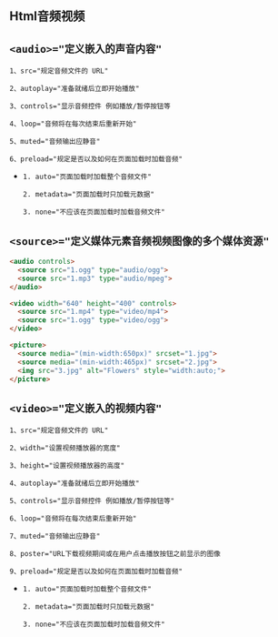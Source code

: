 ## Html音频视频

`<audio>="定义嵌入的声音内容"`
--
`1、src="规定音频文件的 URL"`

`2、autoplay="准备就绪后立即开始播放"`

`3、controls="显示音频控件 例如播放/暂停按钮等`

`4、loop="音频将在每次结束后重新开始"`

`5、muted="音频输出应静音"`

`6、preload="规定是否以及如何在页面加载时加载音频"`

- `1. auto="页面加载时加载整个音频文件"`

  `2. metadata="页面加载时只加载元数据"`

  `3. none="不应该在页面加载时加载音频文件"`

`<source>="定义媒体元素音频视频图像的多个媒体资源"`
--

```html
<audio controls>
  <source src="1.ogg" type="audio/ogg">
  <source src="1.mp3" type="audio/mpeg">
</audio>
```

```html
<video width="640" height="400" controls>
  <source src="1.mp4" type="video/mp4">
  <source src="1.ogg" type="video/ogg">
</video>
```

```html
<picture>
  <source media="(min-width:650px)" srcset="1.jpg">
  <source media="(min-width:465px)" srcset="2.jpg">
  <img src="3.jpg" alt="Flowers" style="width:auto;">
</picture>
```

`<video>="定义嵌入的视频内容"`
--
`1、src="规定音频文件的 URL"`

`2、width="设置视频播放器的宽度"`

`3、height="设置视频播放器的高度"`

`4、autoplay="准备就绪后立即开始播放"`

`5、controls="显示音频控件 例如播放/暂停按钮等"`

`6、loop="音频将在每次结束后重新开始"`

`7、muted="音频输出应静音"`

`8、poster="URL下载视频期间或在用户点击播放按钮之前显示的图像`

`9、preload="规定是否以及如何在页面加载时加载音频"`

- `1. auto="页面加载时加载整个音频文件"`

  `2. metadata="页面加载时只加载元数据"`

  `3. none="不应该在页面加载时加载音频文件"`


